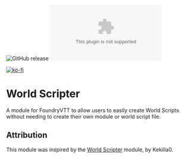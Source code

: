 ![GitHub release](https://img.shields.io/github/release-date/mclemente/fvtt-world-scripter)
![the latest version](https://img.shields.io/github/downloads/mclemente/fvtt-world-scripter/latest/module.zip)

[![ko-fi](https://img.shields.io/badge/ko--fi-Support%20Me-red?style=flat-square&logo=ko-fi)](https://ko-fi.com/mclemente)

# World Scripter

A module for FoundryVTT to allow users to easily create World Scripts without needing to create their own module or world script file.

## Attribution

This module was inspired by the [World Scripter](https://github.com/Kekilla0/World-Scripter) module, by Kekilla0.
